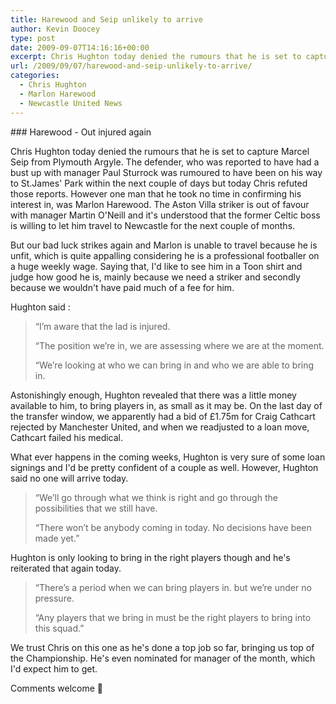 ```yaml
---
title: Harewood and Seip unlikely to arrive
author: Kevin Doocey
type: post
date: 2009-09-07T14:16:16+00:00
excerpt: Chris Hughton today denied the rumours that he is set to capture Marcel Seip from Plymouth Argyle. The..
url: /2009/09/07/harewood-and-seip-unlikely-to-arrive/
categories:
  - Chris Hughton
  - Marlon Harewood
  - Newcastle United News
---
```


### Harewood - Out injured again

Chris Hughton today denied the rumours that he is set to capture Marcel Seip from Plymouth Argyle. The defender, who was reported to have had a bust up with manager Paul Sturrock was rumoured to have been on his way to St.James' Park within the next couple of days but today Chris refuted those reports. However one man that he took no time in confirming his  interest in, was Marlon Harewood. The Aston Villa striker is out of favour with manager Martin O'Neill and it's understood that the former Celtic boss is willing to let him travel to Newcastle for the next couple of months.

But our bad luck strikes again and Marlon is unable to travel because he is unfit, which is quite appalling considering he is a professional footballer on a huge weekly wage. Saying that, I'd like to see him in a Toon shirt and judge how good he is, mainly because we need a striker and secondly because we wouldn't have paid much of a fee for him.

Hughton said :

> “I’m aware that the lad is injured.
>
> “The position we’re in, we are assessing where we are at the moment.
>
> “We’re looking at who we can bring in and who we are able to bring in.

Astonishingly enough, Hughton revealed that there was a little money available to him, to bring players in, as small as it may be. On the last day of the transfer window, we apparently had a bid of £1.75m for Craig Cathcart rejected by Manchester United, and when we readjusted to a loan move, Cathcart failed his medical.

What ever happens in the coming weeks, Hughton is very sure of some loan signings and I'd be pretty confident of a couple as well. However, Hughton said no one will arrive today.

> “We’ll go through what we think is right and go through the possibilities that we still have.
>
> “There won’t be anybody coming in today. No decisions have been made yet.”

Hughton is only looking to bring in the right players though and he's reiterated that again today.

> “There’s a period when we can bring players in. but we’re under no pressure.
>
> “Any players that we bring in must be the right players to bring into this squad.”

We trust Chris on this one as he's done a top job so far, bringing us top of the Championship. He's even nominated for manager of the month, which I'd expect him to get.

Comments welcome 🙂

